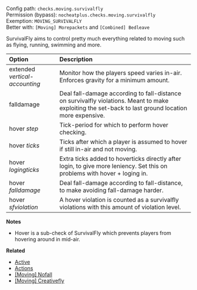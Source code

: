 Config path: `checks.moving.survivalfly`  
Permission (bypass): `nocheatplus.checks.moving.survivalfly`  
Exemption: `MOVING_SURVIVALFLY`  
Better with: `[Moving] Morepackets` and `[Combined] Bedleave`

SurvivalFly aims to control pretty much everything related to moving such as flying, running, swimming and more.

| Option                              | Description |
| :---------------------------------- | :---------- |
| extended _vertical-accounting_      | Monitor how the players speed varies in-air. Enforces gravity for a minimum amount. |
| falldamage                          | Deal fall-damage according to fall-distance on survivalfly violations. Meant to make exploiting the set-back to last ground location more expensive. |
| hover _step_                        | Tick-period for which to perform hover checking. |
| hover _ticks_                       | Ticks after which a player is assumed to hover if still in-air and not moving. |
| hover _logingticks_                 | Extra ticks added to hoverticks directly after login, to give more leniency. Set this on problems with hover + loging in. |
| hover _falldamage_                  | Deal fall-damage according to fall-distance, to make avoiding fall-damage harder. |
| hover _sfviolation_                 | A hover violation is counted as a survivalfly violations with this amount of violation level. |

**Notes**
* Hover is a sub-check of SurvivalFly which prevents players from hovering around in mid-air.

**Related**  
* [Active](General#Active)
* [Actions](General#Actions)
* [[Moving] Nofall](%5BMoving%5D-Nofall)
* [[Moving] Creativefly](%5BMoving%5D-Creativefly)